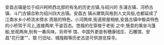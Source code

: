 安昌古镇是位于绍兴柯桥西北部的有名的历史古镇,与绍兴的 东浦古镇、河桥古镇、斗门古镇合称为绍兴四大古镇。安昌古 镇从建筑风格到人文风俗,也都延续了江南水乡小桥流水傍水 而居的特色。小河两岸,街道房屋相依,安昌古镇中极具特色 的小桥驾于河上,连接两岸,干姿百态。悠哉的在穿梭于老街 之中,惬意的乘坐乌篷船,坐观两岸,别有一番风味。另师爷 馆、中国外更是有穗康钱庄、石雕馆、安昌"花行堡""、银 行旧址、城隍殿等历史古迹可供游览探寻。
